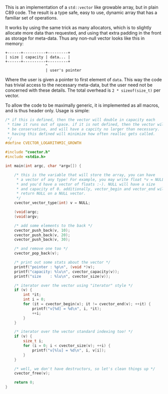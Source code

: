This is an implementation of a `std::vector` like growable array, but in plain 
C89 code. The result is a type safe, easy to use, dynamic array that has a 
familiar set of operations.

It works by using the same trick as many allocators, which is to slightly 
allocate more data than requested, and using that extra padding in the front
as storage for meta-data. Thus any non-null vector looks like this in memory:

	+------+----------+---------+
	| size | capacity | data... |
	+------+----------+---------+
	                  ^
	                  | user's pointer

Where the user is given a pointer to first element of `data`. This way the 
code has trivial access to the necessary meta-data, but the user need not be
concerned with these details. The total overhead is `2 * sizeof(size_t)` per
vector.

To allow the code to be maximally generic, it is implemented as all macros, and
is thus header only. Usage is simple:
```c
/* if this is defined, then the vector will double in capacity each
 * time it runs out of space. if it is not defined, then the vector will
 * be conservative, and will have a capcity no larger than necessary.
 * having this defined will minimize how often realloc gets called.
 */
#define CVECTOR_LOGARITHMIC_GROWTH

#include "cvector.h"
#include <stdio.h>

int main(int argc, char *argv[]) {

    /* this is the variable that will store the array, you can have
     * a vector of any type! For example, you may write float *v = NULL,
     * and you'd have a vector of floats :-). NULL will have a size
     * and capacity of 0. additionally, vector_begin and vector_end will
     * return NULL on a NULL vector.
     */
    cvector_vector_type(int) v = NULL;

    (void)argc;
    (void)argv;

    /* add some elements to the back */
    cvector_push_back(v, 10);
    cvector_push_back(v, 20);
    cvector_push_back(v, 30);

    /* and remove one too */
    cvector_pop_back(v);

    /* print out some stats about the vector */
    printf("pointer : %p\n", (void *)v);
    printf("capacity: %lu\n", cvector_capacity(v));
    printf("size    : %lu\n", cvector_size(v));

    /* iterator over the vector using "iterator" style */
    if (v) {
        int *it;
        int i = 0;
        for (it = cvector_begin(v); it != cvector_end(v); ++it) {
            printf("v[%d] = %d\n", i, *it);
            ++i;
        }
    }

    /* iterator over the vector standard indexing too! */
    if (v) {
        size_t i;
        for (i = 0; i < cvector_size(v); ++i) {
            printf("v[%lu] = %d\n", i, v[i]);
        }
    }

    /* well, we don't have destructors, so let's clean things up */
    cvector_free(v);

    return 0;
}

```